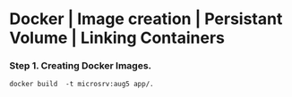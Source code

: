 # Docker | Image creation | Persistant Volume | Linking Containers

### Step 1. Creating Docker Images.
```
docker build  -t microsrv:aug5 app/.
```
